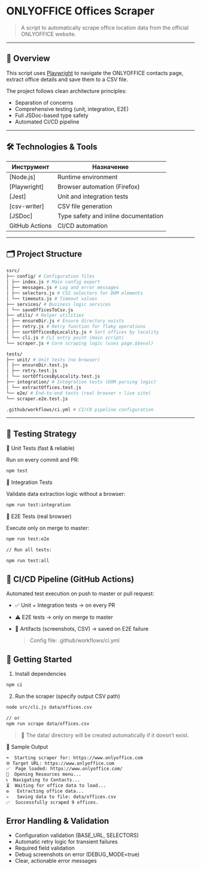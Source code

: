 # ONLYOFFICE Offices Scraper

> A script to automatically scrape office location data from the official ONLYOFFICE website.

---

## 🚀 Overview

This script uses [Playwright](https://playwright.dev/) to navigate the ONLYOFFICE contacts page, extract office details and save them to a CSV file.

The project follows clean architecture principles:

- Separation of concerns
- Comprehensive testing (unit, integration, E2E)
- Full JSDoc-based type safety
- Automated CI/CD pipeline

---

## 🛠️ Technologies & Tools

| Инструмент     | Назначение                           |
| -------------- | ------------------------------------ |
| [Node.js]      | Runtime environment                  |
| [Playwright]   | Browser automation (Firefox)         |
| [Jest]         | Unit and integration tests           |
| [csv-writer]   | CSV file generation                  |
| [JSDoc]        | Type safety and inline documentation |
| GitHub Actions | CI/CD automation                     |

---

## 🗂️ Project Structure

```bash
ssrc/
├── config/ # Configuration files
│ ├── index.js # Main config export
│ ├── messages.js # Log and error messages
│ ├── selectors.js # CSS selectors for DOM elements
│ └── timeouts.js # Timeout values
├── services/ # Business logic services
│ └── saveOfficesToCsv.js
├── utils/ # Helper utilities
│ ├── ensureDir.js # Ensure directory exists
│ ├── retry.js # Retry function for flaky operations
│ ├── sortOfficesByLocality.js # Sort offices by locality
│ └── cli.js # CLI entry point (main script)
└── scraper.js # Core scraping logic (uses page.$$eval)

tests/
├── unit/ # Unit tests (no browser)
│ ├── ensureDir.test.js
│ ├── retry.test.js
│ └── sortOfficesByLocality.test.js
├── integration/ # Integration tests (DOM parsing logic)
│ └── extractOffices.test.js
└── e2e/ # End-to-end tests (real browser + live site)
└── scraper.e2e.test.js

.github/workflows/ci.yml # CI/CD pipeline configuration

```

---

## 🧪 Testing Strategy

🔹 Unit Tests (fast & reliable)

Run on every commit and PR:

```bash
npm test
```

🔹 Integration Tests

Validate data extraction logic without a browser:

```bash
npm run test:integration
```

🔹 E2E Tests (real browser)

Execute only on merge to master:

```bash
npm run test:e2e

// Run all tests:

npm run test:all
```

## 🔄 CI/CD Pipeline (GitHub Actions)

Automated test execution on push to master or pull request:

- ✅ Unit + Integration tests → on every PR
- ⚠️ E2E tests → only on merge to master
- 📁 Artifacts (screenshots, CSV) → saved on E2E failure

  > Config file: .github/workflows/ci.yml

## 🚀 Getting Started

1. Install dependencies

```bash
npm ci
```

2. Run the scraper (specify output CSV path)

```bash
node src/cli.js data/offices.csv

// or
npm run scrape data/offices.csv
```

> 📝 The data/ directory will be created automatically if it doesn’t exist.

📝 Sample Output

```bash
➡️  Starting scraper for: https://www.onlyoffice.com
🌐 Target URL: https://www.onlyoffice.com
✅  Page loaded: https://www.onlyoffice.com/
📖  Opening Resources menu...
📞  Navigating to Contacts...
⏳  Waiting for office data to load...
♻️   Extracting office data...
✍️   Saving data to file: data/offices.csv
✅  Successfully scraped 9 offices.
```

## Error Handling & Validation

- Configuration validation (BASE_URL, SELECTORS)
- Automatic retry logic for transient failures
- Required field validation
- Debug screenshots on error (DEBUG_MODE=true)
- Clear, actionable error messages
